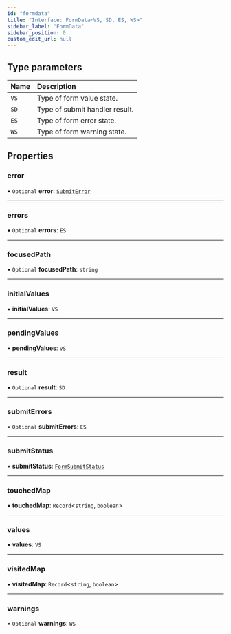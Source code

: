```yaml
---
id: "formdata"
title: "Interface: FormData<VS, SD, ES, WS>"
sidebar_label: "FormData"
sidebar_position: 0
custom_edit_url: null
---
```


## Type parameters

| Name | Description |
| :------ | :------ |
| `VS` | Type of form value state. |
| `SD` | Type of submit handler result. |
| `ES` | Type of form error state. |
| `WS` | Type of form warning state. |

## Properties

### error

• `Optional` **error**: [`SubmitError`](../classes/submiterror.md)

___

### errors

• `Optional` **errors**: `ES`

___

### focusedPath

• `Optional` **focusedPath**: `string`

___

### initialValues

• **initialValues**: `VS`

___

### pendingValues

• **pendingValues**: `VS`

___

### result

• `Optional` **result**: `SD`

___

### submitErrors

• `Optional` **submitErrors**: `ES`

___

### submitStatus

• **submitStatus**: [`FormSubmitStatus`](../enums/formsubmitstatus.md)

___

### touchedMap

• **touchedMap**: `Record`<`string`, `boolean`\>

___

### values

• **values**: `VS`

___

### visitedMap

• **visitedMap**: `Record`<`string`, `boolean`\>

___

### warnings

• `Optional` **warnings**: `WS`
